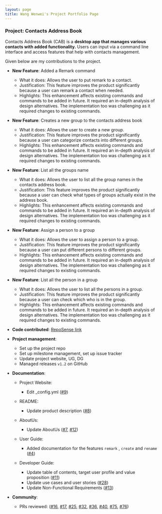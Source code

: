 ```yaml
---
layout: page
title: Wang Wenwei's Project Portfolio Page
---
```


### Project: Contacts Address Book

Contacts Address Book (CAB) is a **desktop app that manages various contacts with added functionality.**
Users can input via a command line interface and access features that help with contacts management.

Given below are my contributions to the project.

* **New Feature**: Added a Remark command
  * What it does: Allows the user to put remark to a contact.
  * Justification: This feature improves the product significantly because a user can remark a contact when needed.
  * Highlights: This enhancement affects existing commands and commands to be added in future. It required an in-depth analysis of design alternatives. The implementation too was challenging as it required changes to existing commands.

* **New Feature**: Creates a new group to the contacts address book
  * What it does: Allows the user to create a new group.
  * Justification: This feature improves the product significantly because a user can categorize contacts into different groups.
  * Highlights: This enhancement affects existing commands and commands to be added in future. It required an in-depth analysis of design alternatives. The implementation too was challenging as it required changes to existing commands.

* **New Feature**: List all the groups name 
  * What it does: Allows the user to list all the group names in the contacts address book.
  * Justification: This feature improves the product significantly because a user can check what types of groups actually exist in the address book.
  * Highlights: This enhancement affects existing commands and commands to be added in future. It required an in-depth analysis of design alternatives. The implementation too was challenging as it required changes to existing commands.

* **New Feature**: Assign a person to a group
  * What it does: Allows the user to assign a person to a group.
  * Justification: This feature improves the product significantly because a user can put different persons to different groups.
  * Highlights: This enhancement affects existing commands and commands to be added in future. It required an in-depth analysis of design alternatives. The implementation too was challenging as it required changes to existing commands.

* **New Feature**: List all the person in a group
  * What it does: Allows the user to list all the persons in a group.
  * Justification: This feature improves the product significantly because a user can check which who is in the group.
  * Highlights: This enhancement affects existing commands and commands to be added in future. It required an in-depth analysis of design alternatives. The implementation too was challenging as it required changes to existing commands.
  
* **Code contributed**: [RepoSense link](https://nus-tic4002-ay2122s2.github.io/tp-dashboard/?search=&sort=groupTitle&sortWithin=title&timeframe=commit&mergegroup=&groupSelect=groupByRepos&breakdown=true&checkedFileTypes=docs~functional-code~test-code~other&since=2022-02-11&tabOpen=true&tabType=authorship&tabAuthor=e0373972&tabRepo=AY2122S2-TIC4002-F18-1%2Ftp2%5Bmaster%5D&authorshipIsMergeGroup=false&authorshipFileTypes=docs~functional-code~test-code~other&authorshipIsBinaryFileTypeChecked=false)

* **Project management**:
  * Set up the project repo
  * Set up milestone management, set up issue tracker
  * Update project website, UG, DG
  * Managed releases `v1.2` on GitHub

* **Documentation**:
  * Project Website:
    * Edit _config.yml ([\#9](https://github.com/AY2122S2-TIC4002-F18-1/tp2/pull/9))
  * README:
    * Update product description ([\#8](https://github.com/AY2122S2-TIC4002-F18-1/tp2/pull/8))
  * AboutUs:
    * Update AboutUs  ([\#7](https://github.com/AY2122S2-TIC4002-F18-1/tp2/pull/7), [\#12](https://github.com/AY2122S2-TIC4002-F18-1/tp2/pull/12))
  * User Guide:
    * Added documentation for the features `remark` , `create` and `rename` ([\#4](https://github.com/AY2122S2-TIC4002-F18-1/tp2/pull/4))

  * Developer Guide:
    * Update table of contents, target user profile and value proposition ([\#11](https://github.com/AY2122S2-TIC4002-F18-1/tp2/pull/11))
    * Update use cases and user stories ([\#28](https://github.com/AY2122S2-TIC4002-F18-1/tp2/pull/28))
    * Update Non-Functional Requirements ([\#13](https://github.com/AY2122S2-TIC4002-F18-1/tp2/pull/13))

* **Community**:
  * PRs reviewed: ([\#16](https://github.com/AY2122S2-TIC4002-F18-1/tp2/pull/16), [\#17](https://github.com/AY2122S2-TIC4002-F18-1/tp2/pull/17), [\#25](https://github.com/AY2122S2-TIC4002-F18-1/tp2/pull/25), [\#32](https://github.com/AY2122S2-TIC4002-F18-1/tp2/pull/32), [\#36](https://github.com/AY2122S2-TIC4002-F18-1/tp2/pull/36), [\#40](https://github.com/AY2122S2-TIC4002-F18-1/tp2/pull/40), [\#75](https://github.com/AY2122S2-TIC4002-F18-1/tp2/pull/75), [\#76](https://github.com/AY2122S2-TIC4002-F18-1/tp2/pull/76))


